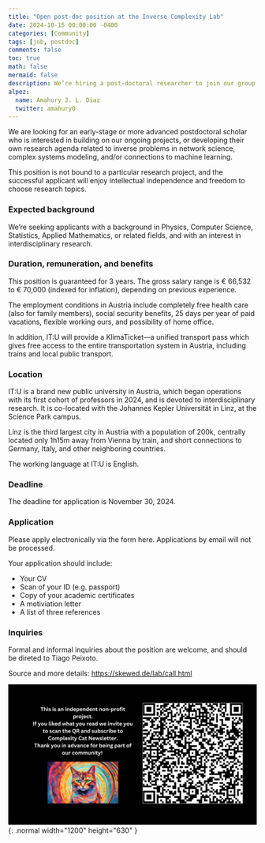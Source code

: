 ```yaml
---
title: "Open post-doc position at the Inverse Complexity Lab"
date: 2024-10-15 00:00:00 -0400
categories: [Community]
tags: [job, postdoc]
comments: false
toc: true
math: false
mermaid: false
description: We’re hiring a post-doctoral researcher to join our group at IT:U, Linz, Austria. 
alpez:
  name: Amahury J. L. Diaz
  twitter: amahury0
---
```

We are looking for an early-stage or more advanced postdoctoral scholar who is interested in building on our ongoing projects, or developing their own research agenda related to inverse problems in network science, complex systems modeling, and/or connections to machine learning.

This position is not bound to a particular research project, and the successful applicant will enjoy intellectual independence and freedom to choose research topics.

### Expected background
We’re seeking applicants with a background in Physics, Computer Science, Statistics, Applied Mathematics, or related fields, and with an interest in interdisciplinary research.

### Duration, remuneration, and benefits
This position is guaranteed for 3 years. The gross salary range is € 66,532 to € 70,000 (indexed for inflation), depending on previous experience.

The employment conditions in Austria include completely free health care (also for family members), social security benefits, 25 days per year of paid vacations, flexible working ours, and possibility of home office.

In addition, IT:U will provide a KlimaTicket—a unified transport pass which gives free access to the entire transportation system in Austria, including trains and local public transport.

### Location
IT:U is a brand new public university in Austria, which began operations with its first cohort of professors in 2024, and is devoted to interdisciplinary research. It is co-located with the Johannes Kepler Universität in Linz, at the Science Park campus.

Linz is the third largest city in Austria with a population of 200k, centrally located only 1h15m away from Vienna by train, and short connections to Germany, Italy, and other neighboring countries.

The working language at IT:U is English.

### Deadline
The deadline for application is November 30, 2024.

### Application
Please apply electronically via the form here. Applications by email will not be processed.

Your application should include:
- Your CV
- Scan of your ID (e.g. passport)
- Copy of your academic certificates
- A motiviation letter
- A list of three references

### Inquiries
Formal and informal inquiries about the position are welcome, and should be direted to Tiago Peixoto.

Source and more details: https://skewed.de/lab/call.html

![Desktop View](/assets/img/fix/complexity-cat-newsletter.png){: .normal width="1200" height="630" }
